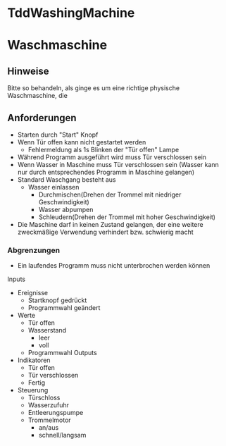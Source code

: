 # TddWashingMachine

# Waschmaschine

## Hinweise

Bitte so behandeln, als ginge es um eine richtige physische Waschmaschine, die

## Anforderungen

+ Starten durch "Start" Knopf
+ Wenn Tür offen kann nicht gestartet werden
    - Fehlermeldung als 1s Blinken der "Tür offen" Lampe
+ Während Programm ausgeführt wird muss Tür verschlossen sein
+ Wenn Wasser in Maschine muss Tür verschlossen sein (Wasser kann nur durch entsprechendes Programm in Maschine gelangen)
+ Standard Waschgang besteht aus
    - Wasser einlassen
		- Durchmischen(Drehen der Trommel mit niedriger Geschwindigkeit)
		- Wasser abpumpen
		- Schleudern(Drehen der Trommel mit hoher Geschwindigkeit)
+ Die Maschine darf in keinen Zustand gelangen, der eine weitere zweckmäßige Verwendung verhindert bzw. schwierig macht

### Abgrenzungen

+ Ein laufendes Programm muss nicht unterbrochen werden können
	
Inputs
  + Ereignisse
    - Startknopf gedrückt
    - Programmwahl geändert
  + Werte
    - Tür offen
    - Wasserstand
      * leer
      * voll
    - Programmwahl
Outputs
  + Indikatoren
    - Tür offen
    - Tür verschlossen
    - Fertig
  + Steuerung
    - Türschloss
    - Wasserzufuhr
    - Entleerungspumpe
    - Trommelmotor
      * an/aus
      * schnell/langsam

